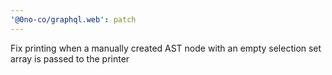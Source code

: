 ```yaml
---
'@0no-co/graphql.web': patch
---
```


Fix printing when a manually created AST node with an empty selection set array is passed to the printer
